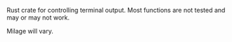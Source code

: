 Rust crate for controlling terminal output.
Most functions are not tested and may or may not work. 

Milage will vary.

